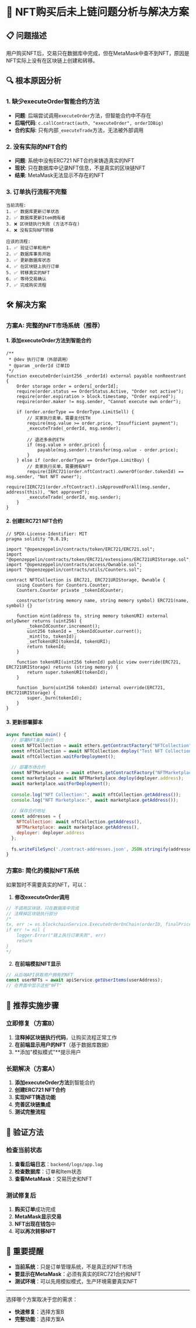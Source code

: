# 🚨 NFT购买后未上链问题分析与解决方案

## 📋 问题描述

用户购买NFT后，交易只在数据库中完成，但在MetaMask中查不到NFT，原因是NFT实际上没有在区块链上创建和转移。

## 🔍 根本原因分析

### 1. **缺少executeOrder智能合约方法**
- **问题**: 后端尝试调用`executeOrder`方法，但智能合约中不存在
- **后端代码**: `c.callContract(auth, "executeOrder", orderIDBig)`
- **合约实际**: 只有内部`_executeTrade`方法，无法被外部调用

### 2. **没有实际的NFT合约**
- **问题**: 系统中没有ERC721 NFT合约来铸造真实的NFT
- **现状**: 只在数据库中记录NFT信息，不是真实的区块链NFT
- **结果**: MetaMask无法显示不存在的NFT

### 3. **订单执行流程不完整**
```
当前流程:
1. ✅ 数据库更新订单状态
2. ✅ 数据库更新Item拥有者
3. ❌ 区块链执行失败 (方法不存在)
4. ❌ 没有实际NFT转移

应该的流程:
1. ✅ 验证订单和用户
2. ✅ 数据库事务开始
3. ✅ 更新数据库状态
4. ✅ 在区块链上执行订单
5. ✅ 转移真实的NFT
6. ✅ 等待交易确认
7. ✅ 完成购买流程
```

## 🛠️ 解决方案

### 方案A: 完整的NFT市场系统（推荐）

#### 1. **添加executeOrder方法到智能合约**

```solidity
/**
 * @dev 执行订单（外部调用）
 * @param _orderId 订单ID
 */
function executeOrder(uint256 _orderId) external payable nonReentrant {
    Order storage order = orders[_orderId];
    require(order.status == OrderStatus.Active, "Order not active");
    require(order.expiration > block.timestamp, "Order expired");
    require(order.maker != msg.sender, "Cannot execute own order");
    
    if (order.orderType == OrderType.LimitSell) {
        // 买家执行卖单，需要支付ETH
        require(msg.value >= order.price, "Insufficient payment");
        _executeTrade(_orderId, msg.sender);
        
        // 退还多余的ETH
        if (msg.value > order.price) {
            payable(msg.sender).transfer(msg.value - order.price);
        }
    } else if (order.orderType == OrderType.LimitBuy) {
        // 卖家执行买单，需要拥有NFT
        require(IERC721(order.nftContract).ownerOf(order.tokenId) == msg.sender, "Not NFT owner");
        require(IERC721(order.nftContract).isApprovedForAll(msg.sender, address(this)), "Not approved");
        _executeTrade(_orderId, msg.sender);
    }
}
```

#### 2. **创建ERC721 NFT合约**

```solidity
// SPDX-License-Identifier: MIT
pragma solidity ^0.8.19;

import "@openzeppelin/contracts/token/ERC721/ERC721.sol";
import "@openzeppelin/contracts/token/ERC721/extensions/ERC721URIStorage.sol";
import "@openzeppelin/contracts/access/Ownable.sol";
import "@openzeppelin/contracts/utils/Counters.sol";

contract NFTCollection is ERC721, ERC721URIStorage, Ownable {
    using Counters for Counters.Counter;
    Counters.Counter private _tokenIdCounter;
    
    constructor(string memory name, string memory symbol) ERC721(name, symbol) {}
    
    function mint(address to, string memory tokenURI) external onlyOwner returns (uint256) {
        _tokenIdCounter.increment();
        uint256 tokenId = _tokenIdCounter.current();
        _mint(to, tokenId);
        _setTokenURI(tokenId, tokenURI);
        return tokenId;
    }
    
    function tokenURI(uint256 tokenId) public view override(ERC721, ERC721URIStorage) returns (string memory) {
        return super.tokenURI(tokenId);
    }
    
    function _burn(uint256 tokenId) internal override(ERC721, ERC721URIStorage) {
        super._burn(tokenId);
    }
}
```

#### 3. **更新部署脚本**

```javascript
async function main() {
  // 部署NFT集合合约
  const NFTCollection = await ethers.getContractFactory("NFTCollection");
  const nftCollection = await NFTCollection.deploy("Test NFT Collection", "TNC");
  await nftCollection.waitForDeployment();
  
  // 部署市场合约
  const NFTMarketplace = await ethers.getContractFactory("NFTMarketplace");
  const marketplace = await NFTMarketplace.deploy(deployer.address);
  await marketplace.waitForDeployment();
  
  console.log("NFT Collection:", await nftCollection.getAddress());
  console.log("NFT Marketplace:", await marketplace.getAddress());
  
  // 保存合约地址
  const addresses = {
    NFTCollection: await nftCollection.getAddress(),
    NFTMarketplace: await marketplace.getAddress(),
    deployer: deployer.address
  };
  
  fs.writeFileSync('./contract-addresses.json', JSON.stringify(addresses, null, 2));
}
```

### 方案B: 简化的模拟NFT系统

如果暂时不需要真实的NFT，可以：

1. **修改executeOrder调用**
```go
// 不调用区块链，只在数据库中完成
// 注释掉区块链执行部分
/*
tx, err := os.blockchainService.ExecuteOrderOnChain(orderID, finalPrice)
if err != nil {
    logger.Error("链上执行订单失败", err)
    return
}
*/
```

2. **在前端模拟NFT显示**
```typescript
// 从后端API获取用户拥有的NFT
const userNFTs = await apiService.getUserItems(userAddress);
// 在界面中显示这些"NFT"
```

## 🎯 推荐实施步骤

### 立即修复（方案B）
1. **注释掉区块链执行代码**，让购买流程正常工作
2. **在前端显示用户的NFT**（基于数据库数据）
3. **添加"模拟模式"**提示用户

### 长期解决（方案A）
1. **添加executeOrder方法**到智能合约
2. **创建ERC721 NFT合约**
3. **实现NFT铸造功能**
4. **完善区块链集成**
5. **测试完整流程**

## 🧪 验证方法

### 检查当前状态
1. **查看后端日志**：`backend/logs/app.log`
2. **检查数据库**：订单和Item状态
3. **查看MetaMask**：交易历史和NFT

### 测试修复后
1. **购买订单**成功完成
2. **MetaMask显示交易**
3. **NFT出现在钱包**中
4. **可以再次转移NFT**

## 🚨 重要提醒

- **当前系统**：只是订单管理系统，不是真正的NFT市场
- **要显示在MetaMask**：必须有真实的ERC721合约和NFT
- **测试环境**：可以先用模拟模式，生产环境需要真实NFT

---

选择哪个方案取决于您的需求：
- **快速修复**：选择方案B
- **完整功能**：选择方案A

